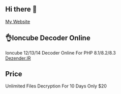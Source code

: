 ## Hi there 👋
[My Website](https://tahaghafuri.ir/)
## 👌Ioncube Decoder Online
Ioncube 12/13/14 Decoder Online For PHP 8.1/8.2/8.3<br>
[Dezender.IR](https://dezender.ir)
## Price
Unlimited Files Decryption For 10 Days Only $20
